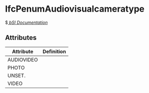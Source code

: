 IfcPenumAudiovisualcameratype
=============================
$[ _bSI
Documentation_](https://standards.buildingsmart.org/IFC/DEV/IFC4_2/FINAL/HTML/schema//pset/penum_audiovisualcameratype.htm)


Attributes
----------
| Attribute   | Definition   |
|-------------|--------------|
| AUDIOVIDEO  |              |
| PHOTO       |              |
| UNSET.      |              |
| VIDEO       |              |
